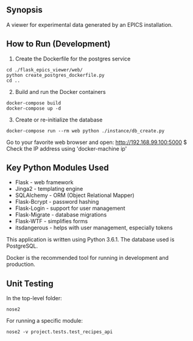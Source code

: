 ## Synopsis

A viewer for experimental data generated by an EPICS installation.

## How to Run (Development)

1. Create the Dockerfile for the postgres service

```
cd ./flask_epics_viewer/web/
python create_postgres_dockerfile.py
cd ..
```

2. Build and run the Docker containers

```
docker-compose build
docker-compose up -d
```

3. Create or re-initialize the database

```
docker-compose run --rm web python ./instance/db_create.py
```

Go to your favorite web browser and open:
    http://192.168.99.100:5000  $ Check the IP address using 'docker-machine ip'

## Key Python Modules Used

- Flask - web framework
- Jinga2 - templating engine
- SQLAlchemy - ORM (Object Relational Mapper)
- Flask-Bcrypt - password hashing
- Flask-Login - support for user management
- Flask-Migrate - database migrations
- Flask-WTF - simplifies forms
- itsdangerous - helps with user management, especially tokens

This application is written using Python 3.6.1.  The database used is PostgreSQL.

Docker is the recommended tool for running in development and production.

## Unit Testing

In the top-level folder:
```
nose2
```

For running a specific module:
```
nose2 -v project.tests.test_recipes_api
```
